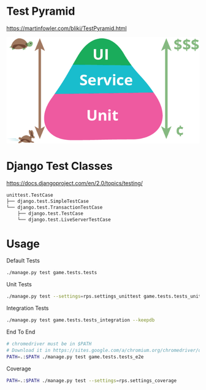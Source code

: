 # Test Pyramid

https://martinfowler.com/bliki/TestPyramid.html

![Test Pyramid - Martin Fowler](test-pyramid.png)

# Django Test Classes

https://docs.djangoproject.com/en/2.0/topics/testing/

```
unittest.TestCase
├── django.test.SimpleTestCase
└── django.test.TransactionTestCase
    ├── django.test.TestCase
    └── django.test.LiveServerTestCase
```


# Usage

Default Tests

```bash
./manage.py test game.tests.tests
```

Unit Tests

```bash
./manage.py test --settings=rps.settings_unittest game.tests.tests_unit
```

Integration Tests

```bash
./manage.py test game.tests.tests_integration --keepdb
```

End To End

```bash
# chromedriver must be in $PATH
# Download it in https://sites.google.com/a/chromium.org/chromedriver/downloads
PATH=.:$PATH ./manage.py test game.tests.tests_e2e
```

Coverage

```bash
PATH=.:$PATH ./manage.py test --settings=rps.settings_coverage
```
